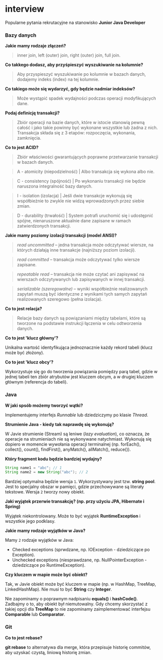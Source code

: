 # interview

Popularne pytania rekrutacyjne na stanowisko **Junior Java Developer**

### Bazy danych

**Jakie mamy rodzaje złączeń?**

> inner join, left (outer) join, right (outer) join, full join.

**Co takkego dodasz, aby przyśpieszyć wyszukiwanie na kolumnie?**

> Aby przyspieszyć wyszukiwanie po kolumnie w bazach danych, dodajemy indeks (index) na tej kolumnie.

**Co takiego może się wydarzyć, gdy będzie nadmiar indeksów?**

> Może wystąpić spadek wydajności podczas operacji modyfikujących dane.

**Podaj definicję transakcji?**

> Zbiór operacji na bazie danych, które w istocie stanowią pewną całość i jako takie powinny być wykonane wszystkie lub żadna z nich. Transakcja składa się z 3 etapów: rozpoczęcia, wykonania, zamknięcia.

**Co to jest ACID?**

> Zbiór właściwości gwarantujących poprawne przetwarzanie transakcji w bazach danych.

> A - atomicity (niepodzielność) | Albo transakcja się wykona albo nie.

> C - consistency (spójność) | Po wykonaniu transakcji nie będzie naruszona integralność bazy danych.

> I - isolation (izolacja) | Jeśli dwie transakcje wykonują się współbieżnie to zwykle nie widzą wprowadzonych przez siebie zmian.

> D - durability (trwałość) | System potrafi uruchomić się i udostępnić spójne, nienaruszone aktualnie dane zapisane w ramach zatwierdzonych transakcji.

**Jakie mamy poziomy izolacji transakcji (model ANSI)?**

> *read uncommitted* – jedna transakcja może odczytywać wiersze, na których działają inne transakcje (najniższy poziom izolacji).

> *read committed* – transakcja może odczytywać tylko wiersze zapisane.

> *repeatable read* – transakcja nie może czytać ani zapisywać na wierszach odczytywanych lub zapisywanych w innej transakcji.

> *serializable (szeregowalne)* – wyniki współbieżnie realizowanych zapytań muszą być identyczne z wynikami tych samych zapytań realizowanych szeregowo (pełna izolacja).

**Co to jest relacja?**

> Relacje bazy danych są powiązaniami między tabelami, które są tworzone na podstawie instrukcji łączenia w celu odtworzenia danych.

**Co to jest 'klucz główny'?**

Unikalna wartość identyfikująca jednoznacznie każdy rekord tabeli (klucz może być złożony).

**Co to jest 'klucz obcy'?**

Wykorzystuje się go do tworzenia powiązania pomiędzy parą tabel, gdzie w jednej tabeli ten zbiór atrybutów jest kluczem obcym, a w drugiej kluczem głównym (referencja do tabeli).

### Java

**W jaki spsób możemy tworzyć wątki?**

Implementujemy interfejs *Runnable* lub dziedziczymy po klasie *Thread*.

**Strumienie Java - kiedy tak naprawdę się wykonują?**

W Javie strumienie (Stream) są leniwe (*lazy evaluation*), co oznacza, że operacje na strumieniach nie są wykonywane natychmiast. Wykonują się dopiero w momencie wywołania operacji terminalnej (np. forEach(), collect(), count(), findFirst(), anyMatch(), allMatch(), reduce()).

**Który fragment kodu będzie bardziej wydajny?**

```java
String name1 = "abc"; // 1
String name2 = new String("abc"); // 2
```

Bardziej optymalna będzie wersja `1`. Wykorzystywany jest tzw. **string pool**. Jest to specjalny obszar w pamięci, gdzie przechowywane są literały tekstowe. Wersja `2` tworzy nowy obiekt.

**Jaki wyjątek przerwie transakcję? (np. przy użyciu JPA, Hibernate i Spring)**

Wyjątek niekontrolowany. Może to być wyjątek **RuntimeException** i wszystkie jego podklasy.

**Jakie mamy rodzaje wyjątków w Java?**

Mamy `2` rodzaje wyjątków w Java:

+ Checked exceptions (sprwdzane, np. IOException - dziedziczące po Exception).
+ Unchecked exceptions (niesprawdzane, np. NullPointerException - dziedziczące po RuntimeException).

**Czy kluczem w mapie może być obiekt?**

Tak, w Javie obiekt może być kluczem w mapie (np. w HashMap, TreeMap, LinkedHashMap). Nie musi to być **String** czy **Integer**.

Nie zapominamy o poprawnym nadpisaniu **equals()** i **hashCode()**. Zadbajmy o to, aby obiekt był niemutowalny. Gdy chcemy skorzystać z takiej opcji dla **TreeMap** to nie zapominamy zaimplementować interfejsu **Comparable** lub **Comparator**.

### Git

**Co to jest rebase?**

**git rebase** to alternatywa dla merge, która przepisuje historię commitów, aby uzyskać czystą, liniową historię zmian.

